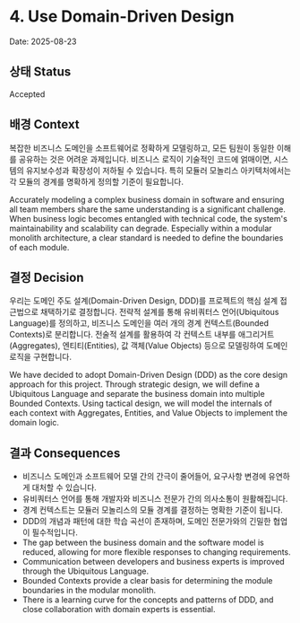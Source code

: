 # 4. Use Domain-Driven Design

Date: 2025-08-23

## 상태 Status

Accepted

## 배경 Context

복잡한 비즈니스 도메인을 소프트웨어로 정확하게 모델링하고, 모든 팀원이 동일한 이해를 공유하는 것은 어려운 과제입니다. 비즈니스 로직이 기술적인 코드에 얽매이면, 시스템의 유지보수성과 확장성이 저하될 수 있습니다. 특히 모듈러 모놀리스 아키텍처에서는 각 모듈의 경계를 명확하게 정의할 기준이 필요합니다.

Accurately modeling a complex business domain in software and ensuring all team members share the same understanding is a significant challenge. When business logic becomes entangled with technical code, the system's maintainability and scalability can degrade. Especially within a modular monolith architecture, a clear standard is needed to define the boundaries of each module.

## 결정 Decision

우리는 도메인 주도 설계(Domain-Driven Design, DDD)를 프로젝트의 핵심 설계 접근법으로 채택하기로 결정합니다. 전략적 설계를 통해 유비쿼터스 언어(Ubiquitous Language)를 정의하고, 비즈니스 도메인을 여러 개의 경계 컨텍스트(Bounded Contexts)로 분리합니다. 전술적 설계를 활용하여 각 컨텍스트 내부를 애그리거트(Aggregates), 엔티티(Entities), 값 객체(Value Objects) 등으로 모델링하여 도메인 로직을 구현합니다.

We have decided to adopt Domain-Driven Design (DDD) as the core design approach for this project. Through strategic design, we will define a Ubiquitous Language and separate the business domain into multiple Bounded Contexts. Using tactical design, we will model the internals of each context with Aggregates, Entities, and Value Objects to implement the domain logic.

## 결과 Consequences

- 비즈니스 도메인과 소프트웨어 모델 간의 간극이 줄어들어, 요구사항 변경에 유연하게 대처할 수 있습니다.
- 유비쿼터스 언어를 통해 개발자와 비즈니스 전문가 간의 의사소통이 원활해집니다.
- 경계 컨텍스트는 모듈러 모놀리스의 모듈 경계를 결정하는 명확한 기준이 됩니다.
- DDD의 개념과 패턴에 대한 학습 곡선이 존재하며, 도메인 전문가와의 긴밀한 협업이 필수적입니다.
- The gap between the business domain and the software model is reduced, allowing for more flexible responses to changing requirements.
- Communication between developers and business experts is improved through the Ubiquitous Language.
- Bounded Contexts provide a clear basis for determining the module boundaries in the modular monolith.
- There is a learning curve for the concepts and patterns of DDD, and close collaboration with domain experts is essential.
